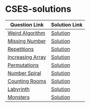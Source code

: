# CSES-solutions

Question Link | Solution Link
------------ | -------------
[Weird Algorithm](https://cses.fi/problemset/task/1068/) | [Solution](https://cses.fi/paste/09285a8ca69dd7a5360470/)
[Missing Number](https://cses.fi/problemset/task/1083/) | [Solution](https://cses.fi/paste/d7e8c28933415bcf360476/)
[Repetitions](https://cses.fi/problemset/task/1069/) | [Solution](https://cses.fi/paste/fb18ff0fbd101e9936047e/)
[Increasing Array](https://cses.fi/problemset/task/1094/) | [Solution](https://cses.fi/paste/bc136b2ccdb78287360496/)
[Permutations](https://cses.fi/problemset/task/1070/) | [Solution](https://cses.fi/paste/0115b8c67332a3e13604a7/)
[Number Spiral](https://cses.fi/problemset/task/1071/) | [Solution](https://cses.fi/paste/7a4c7b165734984f371bf2/)
[Counting Rooms](https://cses.fi/problemset/task/1192/) | [Solution](https://cses.fi/paste/3e7da5509c4003b0353d35/)
[Labyrinth](https://cses.fi/problemset/task/1193/) | [Solution](https://cses.fi/paste/3105a779e810d19e2c65b6/)
[Monsters](https://cses.fi/problemset/task/1194/) | [Solution](https://cses.fi/paste/0b77242642b770a7356c17/)
